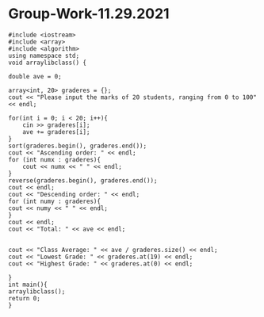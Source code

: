 # Group-Work-11.29.2021

    #include <iostream>
    #include <array>
    #include <algorithm>
    using namespace std;
    void arraylibclass() {

    double ave = 0;

    array<int, 20> graderes = {};
    cout << "Please input the marks of 20 students, ranging from 0 to 100" << endl;

    for(int i = 0; i < 20; i++){
        cin >> graderes[i];
        ave += graderes[i];
    }
    sort(graderes.begin(), graderes.end());
    cout << "Ascending order: " << endl;
    for (int numx : graderes){
        cout << numx << " " << endl;
    }
    reverse(graderes.begin(), graderes.end());
    cout << endl;
    cout << "Descending order: " << endl;
    for (int numy : graderes){
    cout << numy << " " << endl;
    }
    cout << endl;
    cout << "Total: " << ave << endl;


    cout << "Class Average: " << ave / graderes.size() << endl;
    cout << "Lowest Grade: " << graderes.at(19) << endl;
    cout << "Highest Grade: " << graderes.at(0) << endl;

    }
    int main(){
    arraylibclass();
    return 0;
    }
